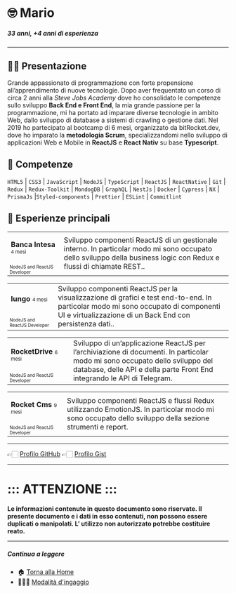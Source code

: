 # 🤓 Mario

##### 33 anni, +4 anni di esperienza

---

## 👋🏻 Presentazione

Grande appassionato di programmazione con forte propensione all’apprendimento di nuove tecnologie. Dopo aver frequentato un corso di circa 2 anni alla _Steve Jobs Academy_ dove ho consolidato le competenze sullo sviluppo **Back End e Front End**, la mia grande passione per la programmazione, mi ha portato ad imparare diverse tecnologie in ambito Web, dallo sviluppo di database a sistemi di crawling o gestione dati. Nel 2019 ho partecipato al bootcamp di 6 mesi, organizzato da bitRocket.dev, dove ho imparato la **metodologia Scrum**, specializzandomi nello sviluppo di applicazioni Web e Mobile in **ReactJS** e **React Nativ** su base **Typescript**.

## 🚀 Competenze

`HTML5` | `CSS3` | `JavaScript` | `NodeJS` | `TypeScript` | `ReactJS` | `ReactNative` | `Git` | `Redux` | `Redux-Toolkit` | `MondogDB` | `GraphQL` | `NestJs` | `Docker` | `Cypress` | `NX` | `PrismaJs` |`Styled-components` | `Prettier` | `ESLint` | `Commitlint`

## 👾 Esperienze principali

<table>
  <tr> <td style="
   column-width:280px"><p><span style="font-weight:bold">Banca Intesa</span> <span style="font-size:11px">4 mesi</p></td><td rowspan="2"> Sviluppo componenti ReactJS di un gestionale interno. In particolar modo mi sono occupato dello sviluppo della business logic con Redux e flussi di chiamate REST..</td></tr>
  <tr><td style="font-size:10px">NodeJS and ReactJS Developer</td></tr>
</table>

<table>
  <tr><td style="
   column-width:280px"><p><span style="font-weight:bold">Iungo</span> <span style="font-size:11px">4 mesi</span></p></td><td rowspan="2"> Sviluppo componenti ReactJS per la visualizzazione di grafici e test end-to-end. In particolar modo mi sono occupato di componenti UI e virtualizzazione di un Back End con persistenza dati..</td></tr>
  <tr><td style="font-size:10px">NodeJS and ReactJS Developer</td></tr>
</table>

<table>
  <tr><td style="
   column-width:280px"><p><span style="font-weight:bold">RocketDrive</span> <span style="font-size:11px">6 mesi</span></p></td><td rowspan="2"> Sviluppo di un’applicazione ReactJS per l’archiviazione di documenti. In particolar modo mi sono occupato dello sviluppo del database, delle API e della parte Front End integrando le API di Telegram.</td></tr>
  <tr><td style="font-size:10px">NodeJS and ReactJS Developer</td></tr>
</table>

<table>
  <tr><td style="
   column-width:280px"><p><span style="font-weight:bold">Rocket Cms</span> <span style="font-size:11px">9 mesi</span></p></td><td rowspan="2"> Sviluppo componenti ReactJS e flussi Redux utilizzando EmotionJS. In particolar modo mi sono occupato dello sviluppo della sezione strumenti e report.</td></tr>
  <tr><td style="font-size:10px">NodeJS and ReactJS Developer</td></tr>
</table>

---

👉🏻 [Profilo GitHub](https://github.com/marioisca-bitrocketdev)
👉🏻 [Profilo Gist](https://gist.github.com/marioisca-bitrocketdev)

---

# ::: ATTENZIONE :::

**Le informazioni contenute in questo documento sono riservate. Il presente documento e i dati in esso contenuti, non possono essere duplicati o manipolati. L’ utilizzo non autorizzato potrebbe costituire reato.**

---

##### Continua a leggere

- 🏠 [Torna alla Home](https://github.com/bitRocket-dev)
- 👨🏻‍💻 [Modalità d'ingaggio](https://github.com/bitRocket-dev/.github/blob/main/pages/ABOUT.md)
